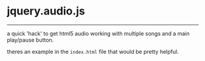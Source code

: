 # jquery.audio.js
---

a quick 'hack' to get html5 audio working with multiple songs and a main play/pause button.

theres an example in the `index.html` file that would be pretty helpful. 